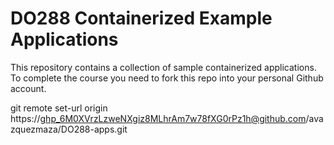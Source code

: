 # DO288 Containerized Example Applications

This repository contains a collection of sample containerized applications.  To complete the course you need to fork this repo into your personal Github account.

git remote set-url origin https://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@github.com/avazquezmaza/DO288-apps.git
